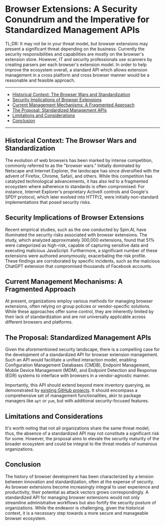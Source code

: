 # Browser Extensions: A Security Conundrum and the Imperative for Standardized Management APIs

TL;DR: It may not be in your threat model, but browser extensions may present a significant threat depending on the business. Currently the security responsibilities and capabilities are mostly on the browser's extension store. However, IT and security professionals use scanners by creating parsers per each browser's extension model. In order to help improve the ecosystem overall, a standard API which allows extension management in a cross platform and cross browser manner would be a reasonable and feasible approach.

***

- [Historical Context: The Browser Wars and Standardization](#historical-context-the-browser-wars-and-standardization)
- [Security Implications of Browser Extensions](#security-implications-of-browser-extensions)
- [Current Management Mechanisms: A Fragmented Approach](#current-management-mechanisms-a-fragmented-approach)
- [The Proposal: Standardized Management APIs](#the-proposal-standardized-management-apis)
- [Limitations and Considerations](#limitations-and-considerations)
- [Conclusion](#conclusion)

***

## Historical Context: The Browser Wars and Standardization

The evolution of web browsers has been marked by intense competition, commonly referred to as the "browser wars." Initially dominated by Netscape and Internet Explorer, the landscape has since diversified with the advent of Firefox, Chrome, Safari, and others. While this competition has catalyzed technological advancements, it has also led to a fragmented ecosystem where adherence to standards is often compromised. For instance, Internet Explorer's proprietary ActiveX controls and Google's SPDY protocol, which later evolved into HTTP/2, were initially non-standard implementations that posed security risks.

## Security Implications of Browser Extensions

Recent empirical studies, such as the one conducted by Spin.AI, have illuminated the security risks associated with browser extensions. The study, which analyzed approximately 300,000 extensions, found that 51% were categorized as high-risk, capable of capturing sensitive data and executing malicious JavaScript. Furthermore, a significant number of these extensions were authored anonymously, exacerbating the risk profile. These findings are corroborated by specific incidents, such as the malicious ChatGPT extension that compromised thousands of Facebook accounts.

## Current Management Mechanisms: A Fragmented Approach

At present, organizations employ various methods for managing browser extensions, often relying on group policies or vendor-specific solutions. While these approaches offer some control, they are inherently limited by their lack of standardization and are not universally applicable across different browsers and platforms.

## The Proposal: Standardized Management APIs

Given the aforementioned security landscape, there is a compelling case for the development of a standardized API for browser extension management. Such an API would facilitate a unified interaction model, enabling Configuration Management Databases (CMDB), Endpoint Management, Mobile Device Management (MDM), and Endpoint Detection and Response (EDR) systems to interface with browsers in a vendor-agnostic manner.

Importantly, this API should extend beyond mere inventory querying, as demonstrated by [existing GitHub projects](https://github.com/zbalkan/scan_browser_extensions). It should encompass a comprehensive set of management functionalities, akin to package managers like `apt` or `yum`, but with additional security-focused features.

## Limitations and Considerations

It's worth noting that not all organizations share the same threat model; thus, the absence of a standardized API may not constitute a significant risk for some. However, the proposal aims to elevate the security maturity of the broader ecosystem and could be integral to the threat models of numerous organizations.

## Conclusion

The history of browser development has been characterized by a tension between innovation and standardization, often at the expense of security. As browser extensions become increasingly integral to user experience and productivity, their potential as attack vectors grows correspondingly. A standardized API for managing browser extensions would not only streamline administrative workflows but also fortify the security posture of organizations. While the endeavor is challenging, given the historical context, it is a necessary step towards a more secure and manageable browser ecosystem.
